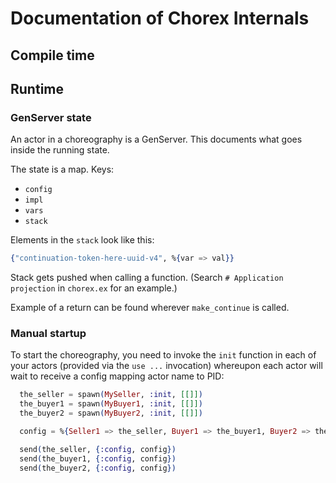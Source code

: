 Documentation of Chorex Internals
=================================

Compile time
------------

Runtime
-------

### GenServer state

An actor in a choreography is a GenServer. This documents what goes inside the running state.

The state is a map. Keys:

 - `config`
 - `impl`
 - `vars`
 - `stack`

Elements in the `stack` look like this:

```elixir
{"continuation-token-here-uuid-v4", %{var => val}}
```

Stack gets pushed when calling a function. (Search `# Application projection` in `chorex.ex` for an example.)

Example of a return can be found wherever `make_continue` is called.

### Manual startup

To start the choreography, you need to invoke the `init` function in
each of your actors (provided via the `use ...` invocation)
whereupon each actor will wait to receive a config mapping actor
name to PID:

```elixir
  the_seller = spawn(MySeller, :init, [[]])
  the_buyer1 = spawn(MyBuyer1, :init, [[]])
  the_buyer2 = spawn(MyBuyer2, :init, [[]])

  config = %{Seller1 => the_seller, Buyer1 => the_buyer1, Buyer2 => the_buyer2, :super => self()}

  send(the_seller, {:config, config})
  send(the_buyer1, {:config, config})
  send(the_buyer2, {:config, config})
```
